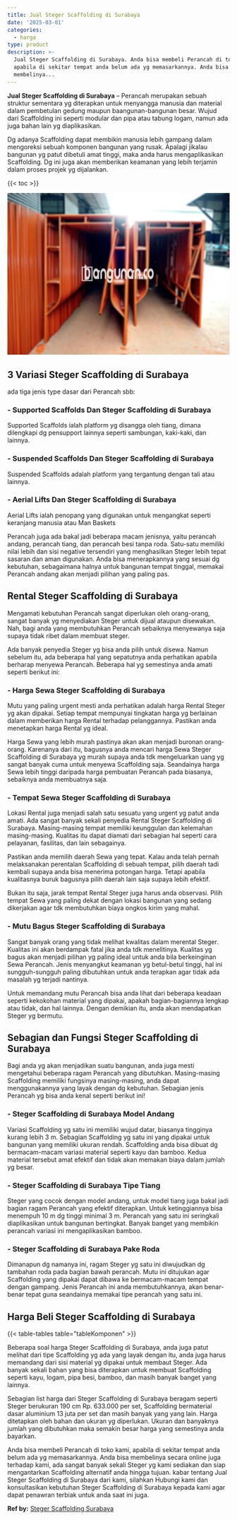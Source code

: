 ```yaml
---
title: Jual Steger Scaffolding di Surabaya
date: '2025-03-01'
categories:
  - harga
type: product
description: >-
  Jual Steger Scaffolding di Surabaya. Anda bisa membeli Perancah di toko kami,
  apabila di sekitar tempat anda belum ada yg memasarkannya. Anda bisa
  membelinya...
---
```


**Jual Steger Scaffolding di Surabaya** – Perancah merupakan sebuah struktur sementara yg diterapkan untuk menyangga manusia dan material dalam pembetulan gedung maupun baangunan-bangunan besar. Wujud dari Scaffolding ini seperti modular dan pipa atau tabung logam, namun ada juga bahan lain yg diaplikasikan.

Dg adanya Scaffolding dapat membikin manusia lebih gampang dalam mengoreksi sebuah komponen bangunan yang rusak. Apalagi jikalau bangunan yg patut dibetuli amat tinggi, maka anda harus mengaplikasikan Scaffolding. Dg ini juga akan memberikan keamanan yang lebih terjamin dalam proses projek yg dijalankan.

{{< toc >}}

![Jual Steger Scaffolding di Surabaya](/images/sewa-scaffolding-steger-25.png)

## 3 Variasi Steger Scaffolding di Surabaya

ada tiga jenis type dasar dari Perancah sbb:

### \- Supported Scaffolds Dan Steger Scaffolding di Surabaya

Supported Scaffolds ialah platform yg disangga oleh tiang, dimana dilengkapi dg pensupport lainnya seperti sambungan, kaki-kaki, dan lainnya.

### \- Suspended Scaffolds Dan Steger Scaffolding di Surabaya

Suspended Scaffolds adalah platform yang tergantung dengan tali atau lainnya.

### \- Aerial Lifts Dan Steger Scaffolding di Surabaya

Aerial Lifts ialah penopang yang digunakan untuk mengangkat seperti keranjang manusia atau Man Baskets

Perancah juga ada bakal jadi beberapa macam jenisnya, yaitu perancah andang, perancah tiang, dan perancah besi tanpa roda. Satu-satu memiliki nilai lebih dan sisi negative tersendiri yang menghasilkan Steger lebih tepat sasaran dan aman digunakan. Anda bisa menerapkannya yang sesuai dg kebutuhan, sebagaimana halnya untuk bangunan tempat tinggal, memakai Perancah andang akan menjadi pilihan yang paling pas.

## Rental Steger Scaffolding di Surabaya

Mengamati kebutuhan Perancah sangat diperlukan oleh orang-orang, sangat banyak yg menyediakan Steger untuk dijual ataupun disewakan. Nah, bagi anda yang membutuhkan Perancah sebaiknya menyewanya saja supaya tidak ribet dalam membuat steger.

Ada banyak penyedia Steger yg bisa anda pilih untuk disewa. Namun sebelum itu, ada beberapa hal yang sepatutnya anda perhatikan apabila berharap menyewa Perancah. Beberapa hal yg semestinya anda amati seperti berikut ini:

### \- Harga Sewa Steger Scaffolding di Surabaya

Mutu yang paling urgent mesti anda perhatikan adalah harga Rental Steger yg akan dipakai. Setiap tempat mempunyai tingkatan harga yg berlainan dalam memberikan harga Rental terhadap pelanggannya. Pastikan anda menetapkan harga Rental yg ideal.

Harga Sewa yang lebih murah pastinya akan akan menjadi buronan orang-orang. Karenanya dari itu, bagusnya anda mencari harga Sewa Steger Scaffolding di Surabaya yg murah supaya anda tdk mengeluarkan uang yg sangat banyak cuma untuk menyewa Scaffolding saja. Seandainya harga Sewa lebih tinggi daripada harga pembuatan Perancah pada biasanya, sebaiknya anda membuatnya saja.

### \- Tempat Sewa Steger Scaffolding di Surabaya

Lokasi Rental juga menjadi salah satu sesuatu yang urgent yg patut anda amati. Ada sangat banyak sekali penyedia Rental Steger Scaffolding di Surabaya. Masing-masing tempat memiliki keunggulan dan kelemahan masing-masing. Kualitas itu dapat diamati dari sebagian hal seperti cara pelayanan, fasilitas, dan lain sebagainya.

Pastikan anda memilih daerah Sewa yang tepat. Kalau anda telah pernah melaksanakan perentalan Scaffolding di sebuah tempat, pilih daerah tadi kembali supaya anda bisa menerima potongan harga. Tetapi apabila kualitasnya buruk bagusnya pilih daerah lain saja supaya lebih efektif.

Bukan itu saja, jarak tempat Rental Steger juga harus anda observasi. Pilih tempat Sewa yang paling dekat dengan lokasi bangunan yang sedang dikerjakan agar tdk membutuhkan biaya ongkos kirim yang mahal.

### \- Mutu Bagus Steger Scaffolding di Surabaya

Sangat banyak orang yang tidak melihat kwalitas dalam merental Steger. Kualitas ini akan berdampak fatal jika anda tdk menelitinya. Kualitas yg bagus akan menjadi pilihan yg paling ideal untuk anda bila berkeinginan Sewa Perancah. Jenis menyangkut keamanan yg betul-betul tinggi, hal ini sungguh-sungguh paling dibutuhkan untuk anda terapkan agar tidak ada masalah yg terjadi nantinya.

Untuk memandang mutu Perancah bisa anda lihat dari beberapa keadaan seperti kekokohan material yang dipakai, apakah bagian-bagiannya lengkap atau tidak, dan hal lainnya. Dengan demikian itu, anda akan mendapatkan Steger yg bermutu.

## Sebagian dan Fungsi Steger Scaffolding di Surabaya

Bagi anda yg akan menjadikan suatu bangunan, anda juga mesti mengetahui beberapa ragam Perancah yang dibutuhkan. Masing-masing Scaffolding memiliki fungsinya masing-masing, anda dapat menggunakannya yang layak dengan dg kebutuhan. Sebagian jenis Perancah yg bisa anda kenal seperti berikut ini!

### \- Steger Scaffolding di Surabaya Model Andang

Variasi Scaffolding yg satu ini memiliki wujud datar, biasanya tingginya kurang lebih 3 m. Sebagian Scaffolding yg satu ini yang dipakai untuk bangunan yang memiliki ukuran rendah. Scaffolding anda bisa dibuat dg bermacam-macam variasi material seperti kayu dan bamboo. Kedua material tersebut amat efektif dan tidak akan memakan biaya dalam jumlah yg besar.

### \- Steger Scaffolding di Surabaya Tipe Tiang

Steger yang cocok dengan model andang, untuk model tiang juga bakal jadi bagian ragam Perancah yang efektif diterapkan. Untuk ketinggiannya bisa menempuh 10 m dg tinggi minimal 3 m. Perancah yang satu ini seringkali diaplikasikan untuk bangunan bertingkat. Banyak banget yang membikin perancah variasi ini mengaplikasikan bamboo.

### \- Steger Scaffolding di Surabaya Pake Roda

Dimanapun dg namanya ini, ragam Steger yg satu ini diwujudkan dg tambahan roda pada bagian bawah perancah. Mutu ini ditujukan agar Scaffolding yang dipakai dapat dibawa ke bermacam-macam tempat dengan gampang. Jenis Perancah ini anda membutuhkannya, akan benar-benar tepat guna seandainya memakai tipe perancah yang satu ini.

## Harga Beli Steger Scaffolding di Surabaya

{{< table-tables table="tableKomponen" >}}

Beberapa soal harga Steger Scaffolding di Surabaya, anda juga patut melihat dari tipe Scaffolding yg ada yang layak dengan itu, anda juga harus memandang dari sisi material yg dipakai untuk membaut Steger. Ada banyak sekali bahan yang bisa diterapkan untuk membuat Scaffolding seperti kayu, logam, pipa besi, bamboo, dan masih banyak banget yang lainnya.

Sebagian list harga dari Steger Scaffolding di Surabaya beragam seperti Steger berukuran 190 cm Rp. 633.000 per set, Scaffolding bermaterial dasar aluminium 13 juta per set dan masih banyak yang yang lain. Harga ditetapkan oleh bahan dan ukuran yg diperlukan. Ukuran dan banyaknya jumlah yang dibutuhkan maka semakin besar harga yang semestinya anda bayarkan.

Anda bisa membeli Perancah di toko kami, apabila di sekitar tempat anda belum ada yg memasarkannya. Anda bisa membelinya secara online juga terhadap kami, ada sangat banyak sekali Steger yg kami sediakan dan siap mengantarkan Scaffolding alternatif anda hingga tujuan. kabar tentang Jual Steger Scaffolding di Surabaya dari kami, silahkan Hubungi kami dan konsultasikan kebutuhan Steger Scaffolding di Surabaya kepada kami agar dapat penawran terbiak untuk anda saat ini juga.

**Ref by:** [Steger Scaffolding Surabaya](https://id.wikipedia.org/wiki/Steger)

